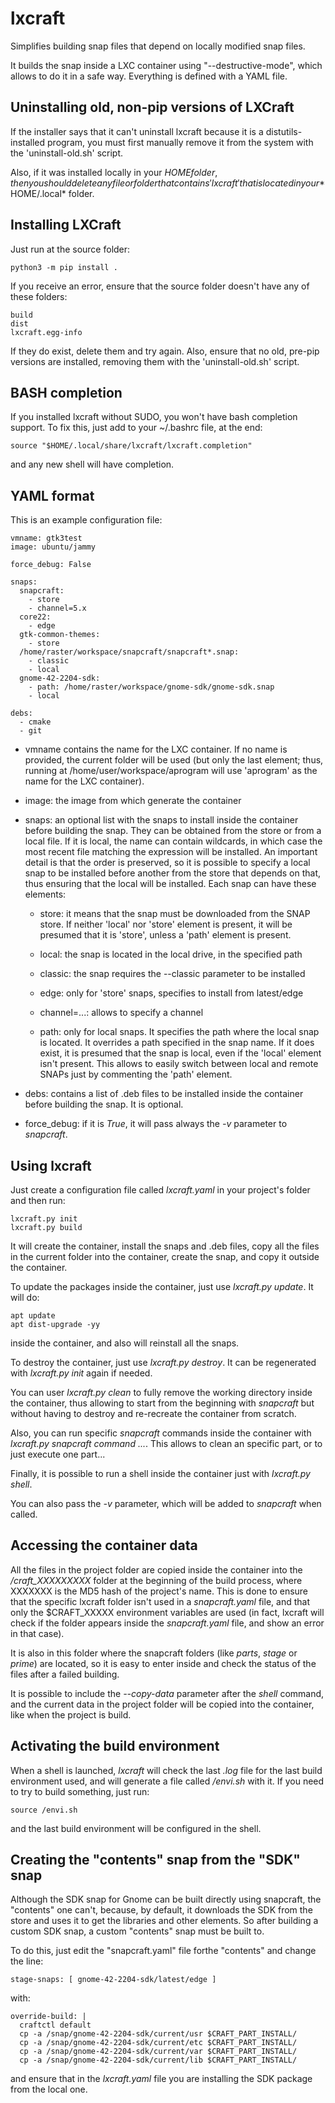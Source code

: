 # lxcraft

Simplifies building snap files that depend on locally modified snap files.

It builds the snap inside a LXC container using "--destructive-mode", which
allows to do it in a safe way. Everything is defined with a YAML file.

## Uninstalling old, non-pip versions of LXCraft

If the installer says that it can't uninstall lxcraft because it is a
distutils-installed program, you must first manually remove it from the
system with the 'uninstall-old.sh' script.

Also, if it was installed locally in your $HOME folder, then you should
delete any file or folder that contains 'lxcraft' that is located in
your *$HOME/.local* folder.

## Installing LXCraft

Just run at the source folder:

    python3 -m pip install .

If you receive an error, ensure that the source folder doesn't have any of
these folders:

    build
    dist
    lxcraft.egg-info

If they do exist, delete them and try again. Also, ensure that no old, pre-pip
versions are installed, removing them with the 'uninstall-old.sh' script.

## BASH completion

If you installed lxcraft without SUDO, you won't have bash completion support.
To fix this, just add to your ~/.bashrc file, at the end:

    source "$HOME/.local/share/lxcraft/lxcraft.completion"

and any new shell will have completion.

## YAML format

This is an example configuration file:

    vmname: gtk3test
    image: ubuntu/jammy

    force_debug: False

    snaps:
      snapcraft:
        - store
        - channel=5.x
      core22:
        - edge
      gtk-common-themes:
        - store
      /home/raster/workspace/snapcraft/snapcraft*.snap:
        - classic
        - local
      gnome-42-2204-sdk:
        - path: /home/raster/workspace/gnome-sdk/gnome-sdk.snap
        - local

    debs:
      - cmake
      - git

* vmname contains the name for the LXC container. If no name is
provided, the current folder will be used (but only the last
element; thus, running at /home/user/workspace/aprogram will use
'aprogram' as the name for the LXC container).

* image: the image from which generate the container

* snaps: an optional list with the snaps to install inside the
container before building the snap. They can be obtained from the
store or from a local file. If it is local, the name can contain
wildcards, in which case the most recent file matching the expression
will be installed. An important detail is that the order is preserved,
so it is possible to specify a local snap to be installed before
another from the store that depends on that, thus ensuring that
the local will be installed. Each snap can have these elements:

  * store: it means that the snap must be downloaded from the SNAP store.
           If neither 'local' nor 'store' element is present, it will be
           presumed that it is 'store', unless a 'path' element is present.

  * local: the snap is located in the local drive, in the specified path

  * classic: the snap requires the --classic parameter to be installed

  * edge: only for 'store' snaps, specifies to install from latest/edge

  * channel=...: allows to specify a channel

  * path: only for local snaps. It specifies the path where the local
          snap is located. It overrides a path specified in the snap
          name. If it does exist, it is presumed that the snap is local,
          even if the 'local' element isn't present. This allows to
          easily switch between local and remote SNAPs just by
          commenting the 'path' element.

* debs: contains a list of .deb files to be installed inside the
container before building the snap. It is optional.

* force_debug: if it is *True*, it will pass always the *-v* parameter to
*snapcraft*.


## Using lxcraft

Just create a configuration file called *lxcraft.yaml* in your project's
folder and then run:

    lxcraft.py init
    lxcraft.py build

It will create the container, install the snaps and .deb files, copy
all the files in the current folder into the container, create the
snap, and copy it outside the container.

To update the packages inside the container, just use *lxcraft.py update*.
It will do:

    apt update
    apt dist-upgrade -yy

inside the container, and also will reinstall all the snaps.

To destroy the container, just use *lxcraft.py destroy*. It can be
regenerated with *lxcraft.py init* again if needed.

You can user *lxcraft.py clean* to fully remove the working directory
inside the container, thus allowing to start from the beginning
with *snapcraft* but without having to destroy and re-recreate the
container from scratch.

Also, you can run specific *snapcraft* commands inside the container
with *lxcraft.py snapcraft command ...*. This allows to clean an
specific part, or to just execute one part...

Finally, it is possible to run a shell inside the container just
with *lxcraft.py shell*.

You can also pass the *-v* parameter, which will be added to *snapcraft*
when called.

## Accessing the container data

All the files in the project folder are copied inside the container into
the */craft_XXXXXXXXX* folder at the beginning of the build process,
where XXXXXXX is the MD5 hash of the project's name. This is done to
ensure that the specific lxcraft folder isn't used in a *snapcraft.yaml*
file, and that only the $CRAFT_XXXXX environment variables are used
(in fact, lxcraft will check if the folder appears inside the
*snapcraft.yaml* file, and show an error in that case).

It is also in this folder where the snapcraft folders (like *parts*,
*stage* or *prime*) are located, so it is easy to enter inside and
check the status of the files after a failed building.

It is possible to include the *--copy-data* parameter after the *shell*
command, and the current data in the project folder will be copied
into the container, like when the project is build.

## Activating the build environment

When a shell is launched, *lxcraft* will check the last *.log* file
for the last build environment used, and will generate a file called
*/envi.sh* with it. If you need to try to build something, just run:

    source /envi.sh

and the last build environment will be configured in the shell.

## Creating the "contents" snap from the "SDK" snap

Although the SDK snap for Gnome can be built directly using snapcraft,
the "contents" one can't, because, by default, it downloads the SDK
from the store and uses it to get the libraries and other elements.
So after building a custom SDK snap, a custom "contents" snap must be
built to.

To do this, just edit the "snapcraft.yaml" file forthe "contents" and
change the line:

    stage-snaps: [ gnome-42-2204-sdk/latest/edge ]

with:

    override-build: |
      craftctl default
      cp -a /snap/gnome-42-2204-sdk/current/usr $CRAFT_PART_INSTALL/
      cp -a /snap/gnome-42-2204-sdk/current/etc $CRAFT_PART_INSTALL/
      cp -a /snap/gnome-42-2204-sdk/current/var $CRAFT_PART_INSTALL/
      cp -a /snap/gnome-42-2204-sdk/current/lib $CRAFT_PART_INSTALL/

and ensure that in the *lxcraft.yaml* file you are installing the SDK
package from the local one.
